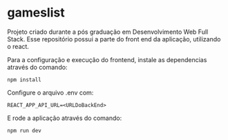 # gameslist
Projeto criado durante a pós graduação em Desenvolvimento Web Full Stack. Esse repositório possui a parte do front end da aplicação, utilizando o react.

Para a configuração e execução do frontend, instale as dependencias através do comando:

```
npm install
```

Configure o arquivo .env com:

```
REACT_APP_API_URL=<URLDoBackEnd>
```

E rode a aplicação através do comando:

```
npm run dev
```
